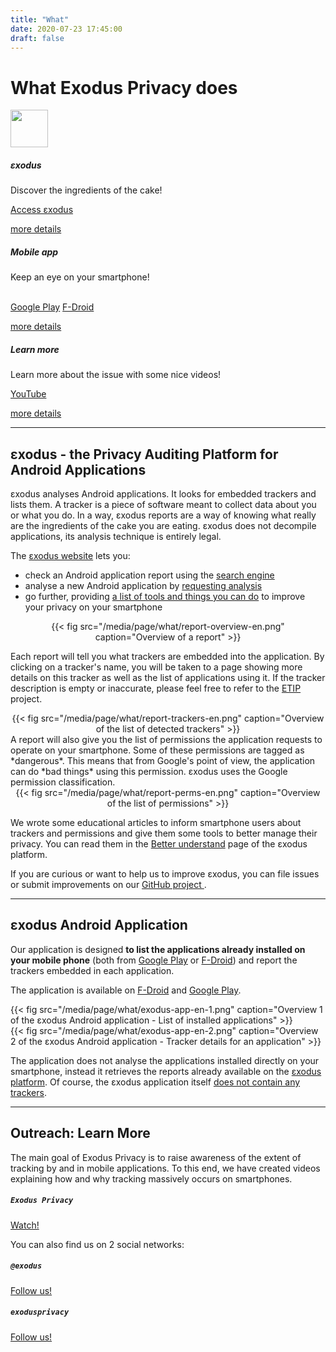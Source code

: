```yaml
---
title: "What"
date: 2020-07-23 17:45:00
draft: false
---
```


# What Exodus Privacy does

<div class="row">
  <div class="col-md-4 text-center">
    <img src="/media/logo/exodus.png" width="60px" class="mt-3 ml-auto mr-auto"/>
    <div class="card-body">
      <h5 class="card-title">εxodus</h5>
      <p class="card-text">Discover the ingredients of the cake!</p>
      <a href="https://reports.exodus-privacy.eu.org/" class="btn btn-primary">Access εxodus</a>
      <p class="mt-3"><a href="#exodus">more details</a></p>
    </div>
  </div>
  <div class="col-md-4 text-center">
    <i class="fab fa-4x fa-android mt-2 ml-auto mr-auto text-primary"></i>
    <div class="card-body">
      <h5 class="card-title">Mobile app</h5>
      <p class="card-text">Keep an eye on your smartphone!</p><br>
      <a href="https://play.google.com/store/apps/details?id=org.eu.exodus_privacy.exodusprivacy" class="btn btn-primary">Google Play</a>
      <a href="https://f-droid.org/packages/org.eu.exodus_privacy.exodusprivacy/" class="btn btn-primary">F-Droid</a>
      <p class="mt-3"><a href="#android-app">more details</a></p>
    </div>
  </div>
  <div class="col-md-4 text-center">
    <i class="fa fa-4x fa-umbrella-beach mt-2 ml-auto mr-auto text-primary"></i>
    <div class="card-body">
      <h5 class="card-title">Learn more</h5>
      <p class="card-text">Learn more about the issue with some nice videos!</p>
      <a href="https://www.youtube.com/channel/UC2bloZZpnRal5tMVuHk0EFQ" class="btn btn-primary">YouTube</a>
      <p class="mt-3"><a href="#videos">more details</a></p>
    </div>
  </div>
</div>

<hr>

<a name="exodus"></a>

## εxodus - the Privacy Auditing Platform for Android Applications

εxodus analyses Android applications. It looks for embedded trackers and lists them. A tracker is a piece of software meant to collect data about you or what you do. In a way, εxodus reports are a way of knowing what really are the ingredients of the cake you are eating. εxodus does not decompile applications, its analysis technique is entirely legal.

The [εxodus website](http://reports.exodus-privacy.eu.org/) lets you:

* check an Android application report using the [search engine](https://reports.exodus-privacy.eu.org/)
* analyse a new Android application by [requesting analysis](https://reports.exodus-privacy.eu.org/analysis/submit/)
* go further, providing [a list of tools and things you can do](https://reports.exodus-privacy.eu.org/en/info/next/) to improve your privacy on your smartphone

<center>
{{< fig src="/media/page/what/report-overview-en.png" caption="Overview of a report" >}}
</center>

Each report will tell you what trackers are embedded into the application. By clicking on a tracker's name, you will be taken to a page showing more details on this tracker as well as the list of applications using it. If the tracker description is empty or inaccurate, please feel free to refer to the [ETIP](https://github.com/Exodus-Privacy/etip/) project.

<center>
{{< fig src="/media/page/what/report-trackers-en.png" caption="Overview of the list of detected trackers" >}}
</center>
A report will also give you the list of permissions the application requests to operate on your smartphone. Some of these permissions are tagged as *dangerous*. This means that from Google's point of view, the application can do *bad things* using this permission. εxodus uses the Google permission classification.

<center>
{{< fig src="/media/page/what/report-perms-en.png" caption="Overview of the list of permissions" >}}
</center>

We wrote some educational articles to inform smartphone users about trackers and permissions and give them some tools to better manage their privacy. You can read them in the [Better understand](https://reports.exodus-privacy.eu.org/en/info/understand/) page of the εxodus platform.

If you are curious or want to help us to improve εxodus, you can file issues or submit improvements on our [GitHub project <i class="fab fa-github"></i>](https://github.com/exodus-privacy/).

<hr>

<a name="android-app"></a>

## εxodus Android Application

Our application is designed **to list the applications already installed on your mobile phone** (both from [Google Play](https://play.google.com/store) or [F-Droid](https://f-droid.org/)) and report the trackers embedded in each application.

The application is available on [F-Droid](https://f-droid.org/packages/org.eu.exodus_privacy.exodusprivacy/) and [Google Play](https://play.google.com/store/apps/details?id=org.eu.exodus_privacy.exodusprivacy).

<div class="row">
  <div class="col-md-6 text-center">
  {{< fig src="/media/page/what/exodus-app-en-1.png" caption="Overview 1 of the εxodus Android application - List of installed applications" >}}
  </div>
  <div class="col-md-6 text-center">
  {{< fig src="/media/page/what/exodus-app-en-2.png" caption="Overview 2 of the εxodus Android application - Tracker details for an application" >}}
  </div>
</div>

The application does not analyse the applications installed directly on your smartphone, instead it retrieves the reports already available on the [εxodus platform](https://reports.exodus-privacy.eu.org). Of course, the εxodus application itself [does not contain any trackers](https://reports.exodus-privacy.eu.org/reports/search/org.eu.exodus_privacy.exodusprivacy).

<hr>

<a name="videos"></a>

## Outreach: Learn More

The main goal of Exodus Privacy is to raise awareness of the extent of tracking by and in mobile applications. To this end, we have created videos explaining how and why tracking massively occurs on smartphones.
<div class="row justify-content-md-center">
  <div class="col-md-4 text-center">
    <i class="fab fa-3x fa-youtube-square mt-2 ml-auto mr-auto text-primary"></i>
    <div class="card-body">
      <h5 class="card-title"><code>Exodus Privacy</code></h5>
      <a href="https://www.youtube.com/channel/UC2bloZZpnRal5tMVuHk0EFQ" class="btn btn-primary">Watch!</a>
    </div>
  </div>
</div>

You can also find us on 2 social networks:
<div class="row justify-content-md-center">
  <div class="col-md-4 text-center">
    <i class="fab fa-3x fa-mastodon mt-2 ml-auto mr-auto text-primary"></i>
    <div class="card-body">
      <h5 class="card-title"><code>@exodus</code></h5>
      <a href="https://framapiaf.org/@exodus" class="btn btn-primary">Follow us!</a>
    </div>
  </div>
  <div class="col-md-4 text-center">
    <i class="fab fa-3x fa-facebook-square mt-2 ml-auto mr-auto text-primary"></i>
    <div class="card-body">
      <h5 class="card-title"><code>exodusprivacy</code></h5>
      <a href="https://facebook.com/exodusprivacy" class="btn btn-primary">Follow us!</a>
    </div>
  </div>
</div>
